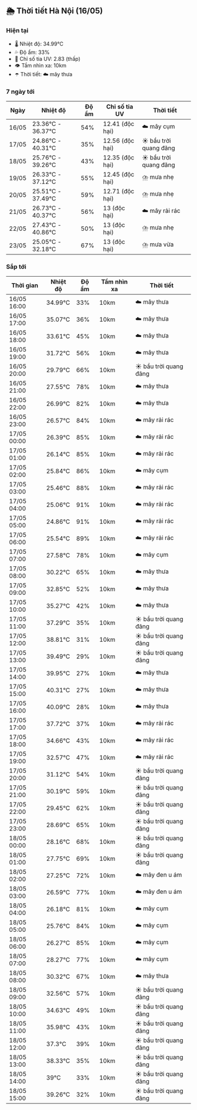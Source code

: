 ## 🌦️ Thời tiết Hà Nội (16/05)

### Hiện tại

- 🌡️ Nhiệt độ: 34.99℃
- 💦 Độ ẩm: 33%
- 🌟 Chỉ số tia UV: 2.83 (thấp)
- 👁️ Tầm nhìn xa: 10km
- ☂️ Thời tiết: ☁️ mây thưa

### 7 ngày tới

| Ngày | Nhiệt độ | Độ ẩm | Chỉ số tia UV | Thời tiết |
| --- | --- | --- | --- | --- |
| 16/05 | 23.36℃ - 36.37℃ | 54% | 12.41 (độc hại) | ☁️ mây cụm |
| 17/05 | 24.86℃ - 40.31℃ | 35% | 12.56 (độc hại) | ☀️ bầu trời quang đãng |
| 18/05 | 25.76℃ - 39.26℃ | 43% | 12.35 (độc hại) | ☀️ bầu trời quang đãng |
| 19/05 | 26.33℃ - 37.12℃ | 55% | 12.45 (độc hại) | ⛈️ mưa nhẹ |
| 20/05 | 25.51℃ - 37.49℃ | 59% | 12.71 (độc hại) | ⛈️ mưa nhẹ |
| 21/05 | 26.73℃ - 40.37℃ | 56% | 13 (độc hại) | ☁️ mây rải rác |
| 22/05 | 27.43℃ - 40.86℃ | 50% | 13 (độc hại) | ⛈️ mưa nhẹ |
| 23/05 | 25.05℃ - 32.18℃ | 67% | 13 (độc hại) | ⛈️ mưa vừa |

### Sắp tới

| Thời gian | Nhiệt độ | Độ ẩm | Tầm nhìn xa | Thời tiết |
| --- | --- | --- | --- | --- |
| 16/05 16:00 | 34.99℃ | 33% | 10km | ☁️ mây thưa |
| 16/05 17:00 | 35.07℃ | 36% | 10km | ☁️ mây thưa |
| 16/05 18:00 | 33.61℃ | 45% | 10km | ☁️ mây thưa |
| 16/05 19:00 | 31.72℃ | 56% | 10km | ☁️ mây thưa |
| 16/05 20:00 | 29.79℃ | 66% | 10km | ☀️ bầu trời quang đãng |
| 16/05 21:00 | 27.55℃ | 78% | 10km | ☁️ mây thưa |
| 16/05 22:00 | 26.99℃ | 82% | 10km | ☁️ mây thưa |
| 16/05 23:00 | 26.57℃ | 84% | 10km | ☁️ mây rải rác |
| 17/05 00:00 | 26.39℃ | 85% | 10km | ☁️ mây rải rác |
| 17/05 01:00 | 26.14℃ | 85% | 10km | ☁️ mây rải rác |
| 17/05 02:00 | 25.84℃ | 86% | 10km | ☁️ mây cụm |
| 17/05 03:00 | 25.46℃ | 88% | 10km | ☁️ mây rải rác |
| 17/05 04:00 | 25.06℃ | 91% | 10km | ☁️ mây rải rác |
| 17/05 05:00 | 24.86℃ | 91% | 10km | ☁️ mây rải rác |
| 17/05 06:00 | 25.54℃ | 89% | 10km | ☁️ mây rải rác |
| 17/05 07:00 | 27.58℃ | 78% | 10km | ☁️ mây cụm |
| 17/05 08:00 | 30.22℃ | 65% | 10km | ☁️ mây thưa |
| 17/05 09:00 | 32.85℃ | 52% | 10km | ☁️ mây thưa |
| 17/05 10:00 | 35.27℃ | 42% | 10km | ☁️ mây thưa |
| 17/05 11:00 | 37.29℃ | 35% | 10km | ☀️ bầu trời quang đãng |
| 17/05 12:00 | 38.81℃ | 31% | 10km | ☀️ bầu trời quang đãng |
| 17/05 13:00 | 39.49℃ | 29% | 10km | ☀️ bầu trời quang đãng |
| 17/05 14:00 | 39.95℃ | 27% | 10km | ☁️ mây thưa |
| 17/05 15:00 | 40.31℃ | 27% | 10km | ☁️ mây thưa |
| 17/05 16:00 | 40.09℃ | 28% | 10km | ☁️ mây thưa |
| 17/05 17:00 | 37.72℃ | 37% | 10km | ☁️ mây rải rác |
| 17/05 18:00 | 34.66℃ | 43% | 10km | ☁️ mây rải rác |
| 17/05 19:00 | 32.57℃ | 47% | 10km | ☁️ mây rải rác |
| 17/05 20:00 | 31.12℃ | 54% | 10km | ☀️ bầu trời quang đãng |
| 17/05 21:00 | 30.19℃ | 59% | 10km | ☀️ bầu trời quang đãng |
| 17/05 22:00 | 29.45℃ | 62% | 10km | ☀️ bầu trời quang đãng |
| 17/05 23:00 | 28.69℃ | 65% | 10km | ☀️ bầu trời quang đãng |
| 18/05 00:00 | 28.16℃ | 68% | 10km | ☀️ bầu trời quang đãng |
| 18/05 01:00 | 27.75℃ | 69% | 10km | ☀️ bầu trời quang đãng |
| 18/05 02:00 | 27.25℃ | 72% | 10km | ☁️ mây đen u ám |
| 18/05 03:00 | 26.59℃ | 77% | 10km | ☁️ mây đen u ám |
| 18/05 04:00 | 26.18℃ | 81% | 10km | ☁️ mây cụm |
| 18/05 05:00 | 25.76℃ | 84% | 10km | ☁️ mây cụm |
| 18/05 06:00 | 26.27℃ | 85% | 10km | ☁️ mây cụm |
| 18/05 07:00 | 28.27℃ | 77% | 10km | ☁️ mây cụm |
| 18/05 08:00 | 30.32℃ | 67% | 10km | ☁️ mây thưa |
| 18/05 09:00 | 32.56℃ | 57% | 10km | ☀️ bầu trời quang đãng |
| 18/05 10:00 | 34.63℃ | 49% | 10km | ☀️ bầu trời quang đãng |
| 18/05 11:00 | 35.98℃ | 43% | 10km | ☀️ bầu trời quang đãng |
| 18/05 12:00 | 37.3℃ | 39% | 10km | ☀️ bầu trời quang đãng |
| 18/05 13:00 | 38.33℃ | 35% | 10km | ☀️ bầu trời quang đãng |
| 18/05 14:00 | 39℃ | 33% | 10km | ☀️ bầu trời quang đãng |
| 18/05 15:00 | 39.26℃ | 32% | 10km | ☀️ bầu trời quang đãng |
